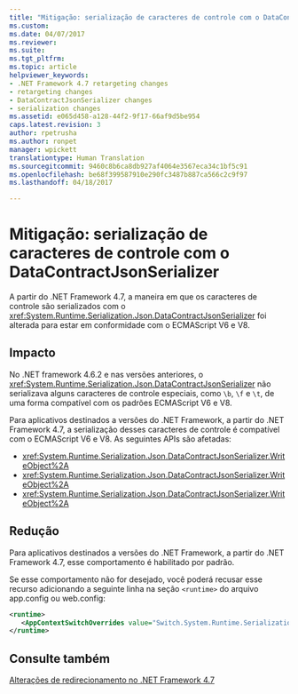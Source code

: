 ```yaml
---
title: "Mitigação: serialização de caracteres de controle com o DataContractJsonSerializer | Microsoft Docs"
ms.custom: 
ms.date: 04/07/2017
ms.reviewer: 
ms.suite: 
ms.tgt_pltfrm: 
ms.topic: article
helpviewer_keywords:
- .NET Framework 4.7 retargeting changes
- retargeting changes
- DataContractJsonSerializer changes
- serialization changes
ms.assetid: e065d458-a128-44f2-9f17-66af9d5be954
caps.latest.revision: 3
author: rpetrusha
ms.author: ronpet
manager: wpickett
translationtype: Human Translation
ms.sourcegitcommit: 9460c8b6ca8db927af4064e3567eca34c1bf5c91
ms.openlocfilehash: be68f399587910e290fc3487b887ca566c2c9f97
ms.lasthandoff: 04/18/2017

---
```

# <a name="mitigation-serialization-of-control-characters-with-the-datacontractjsonserializer"></a>Mitigação: serialização de caracteres de controle com o DataContractJsonSerializer

A partir do .NET Framework 4.7, a maneira em que os caracteres de controle são serializados com o <xref:System.Runtime.Serialization.Json.DataContractJsonSerializer> foi alterada para estar em conformidade com o ECMAScript V6 e V8. 
 
## <a name="impact"></a>Impacto

No .NET framework 4.6.2 e nas versões anteriores, o <xref:System.Runtime.Serialization.Json.DataContractJsonSerializer> não serializava alguns caracteres de controle especiais, como `\b`, `\f` e `\t`, de uma forma compatível com os padrões ECMAScript V6 e V8.

Para aplicativos destinados a versões do .NET Framework, a partir do .NET Framework 4.7, a serialização desses caracteres de controle é compatível com o ECMAScript V6 e V8. As seguintes APIs são afetadas:

- <xref:System.Runtime.Serialization.Json.DataContractJsonSerializer.WriteObject%2A> 
- <xref:System.Runtime.Serialization.Json.DataContractJsonSerializer.WriteObject%2A>
- <xref:System.Runtime.Serialization.Json.DataContractJsonSerializer.WriteObject%2A>

## <a name="mitigation"></a>Redução

Para aplicativos destinados a versões do .NET Framework, a partir do .NET Framework 4.7, esse comportamento é habilitado por padrão.

Se esse comportamento não for desejado, você poderá recusar esse recurso adicionando a seguinte linha na seção `<runtime>` do arquivo app.config ou web.config:

```xml
<runtime>
   <AppContextSwitchOverrides value="Switch.System.Runtime.Serialization.DoNotUseECMAScriptV6EscapeControlCharacter=false" />
</runtime>
```
 
## <a name="see-also"></a>Consulte também
[Alterações de redirecionamento no .NET Framework 4.7](../../../docs/framework/migration-guide/retargeting-changes-in-the-net-framework-4-7.md)


